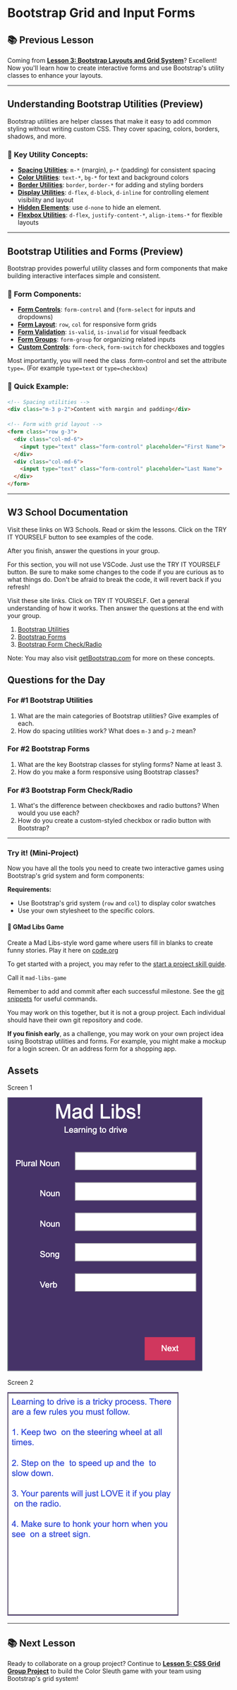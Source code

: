 # Bootstrap Grid and Input Forms

## 📚 **Previous Lesson**

Coming from **[Lesson 3: Bootstrap Layouts and Grid System](../lesson-3-bootstrap-layout/lesson-3-bootstrap-layout.md)**? Excellent! Now you'll learn how to create interactive forms and use Bootstrap's utility classes to enhance your layouts.

---

## Understanding Bootstrap Utilities (Preview)

Bootstrap utilities are helper classes that make it easy to add common styling without writing custom CSS. They cover spacing, colors, borders, shadows, and more.

### 🚀 **Key Utility Concepts:**
- **[Spacing Utilities](https://getbootstrap.com/docs/5.2/utilities/spacing/)**: `m-*` (margin), `p-*` (padding) for consistent spacing
- **[Color Utilities](https://getbootstrap.com/docs/5.2/utilities/colors/)**: `text-*`, `bg-*` for text and background colors
- **[Border Utilities](https://getbootstrap.com/docs/5.2/utilities/borders/)**: `border`, `border-*` for adding and styling borders
- **[Display Utilities](https://getbootstrap.com/docs/5.2/utilities/display/)**: `d-flex`, `d-block`, `d-inline` for controlling element visibility and layout
- **[Hidden Elements](https://getbootstrap.com/docs/5.2/utilities/display/#hiding-elements)**: use `d-none` to hide an element. 
- **[Flexbox Utilities](https://getbootstrap.com/docs/5.2/utilities/flex/)**: `d-flex`, `justify-content-*`, `align-items-*` for flexible layouts

---

## Bootstrap Utilities and Forms (Preview)

Bootstrap provides powerful utility classes and form components that make building interactive interfaces simple and consistent.


### 📝 **Form Components:**
- **[Form Controls](https://getbootstrap.com/docs/5.2/forms/form-control/)**: `form-control` and (`form-select` for inputs and dropdowns)
- **[Form Layout](https://getbootstrap.com/docs/5.2/forms/layout/)**: `row`, `col` for responsive form grids
- **[Form Validation](https://getbootstrap.com/docs/5.2/forms/validation/)**: `is-valid`, `is-invalid` for visual feedback
- **[Form Groups](https://getbootstrap.com/docs/5.2/forms/layout/#form-groups)**: `form-group` for organizing related inputs
- **[Custom Controls](https://getbootstrap.com/docs/5.2/forms/checks-radios/)**: `form-check`, `form-switch` for checkboxes and toggles

Most importantly, you will need the class .form-control and set the attribute `type=`. (For example `type=text` or `type=checkbox`)

### 🔧 **Quick Example:**
```html
<!-- Spacing utilities -->
<div class="m-3 p-2">Content with margin and padding</div>

<!-- Form with grid layout -->
<form class="row g-3">
  <div class="col-md-6">
    <input type="text" class="form-control" placeholder="First Name">
  </div>
  <div class="col-md-6">
    <input type="text" class="form-control" placeholder="Last Name">
  </div>
</form>
```

---

##  W3 School Documentation

Visit these links on W3 Schools. Read or skim the lessons. Click on the TRY IT YOURSELF button to see examples of the code.

After you finish, answer the questions in your group.

For this section, you will not use VSCode. Just use the TRY IT YOURSELF button. Be sure to make some changes to the code if you are curious as to what things do. Don't be afraid to break the code, it will revert back if you refresh!

Visit these site links. Click on TRY IT YOURSELF. Get a general understanding of how it works. Then answer the questions at the end with your group.

1. [Bootstrap Utilities](https://www.w3schools.com/bootstrap5/bootstrap_utilities.php)
2. [Bootstrap Forms](https://www.w3schools.com/bootstrap5/bootstrap_forms.php)
3. [Bootstrap Form Check/Radio](https://www.w3schools.com/bootstrap5/bootstrap_form_check_radio.php)

Note: You may also visit [getBootstrap.com](https://getBootstrap.com) for more on these concepts.

## Questions for the Day

### For #1 Bootstrap Utilities

1. What are the main categories of Bootstrap utilities? Give examples of each.
2. How do spacing utilities work? What does `m-3` and `p-2` mean?

### For #2 Bootstrap Forms

1. What are the key Bootstrap classes for styling forms? Name at least 3.
2. How do you make a form responsive using Bootstrap classes?

### For #3 Bootstrap Form Check/Radio

1. What's the difference between checkboxes and radio buttons? When would you use each?
2. How do you create a custom-styled checkbox or radio button with Bootstrap?

---

### Try it! (Mini-Project)

Now you have all the tools you need to create two interactive games using Bootstrap's grid system and form components:

**Requirements:**
- Use Bootstrap's grid system (`row` and `col`) to display color swatches
- Use your own stylesheet to the specific colors.

#### 📝 **GMad Libs Game**
Create a Mad Libs-style word game where users fill in blanks to create funny stories. Play it here on [code.org](https://studio.code.org/courses/csp5-virtual/units/1/lessons/7/levels/1)


To get started with a project, you may refer to the [start a project skill guide](../../../resources/skill-guides/start-project.md).

Call it `mad-libs-game`

Remember to add and commit after each successful milestone. See the [git snippets](../../../resources/git-snippets.md) for useful commands.

You may work on this together, but it is not a group project. Each individual should have their own git repository and code. 

**If you finish early**, as a challenge, you may work on your own project idea using Bootstrap utilities and forms. For example, you might make a mockup for a login screen. Or an address form for a shopping app.

## Assets

Screen 1

![screenshot of mad libs game](../../../resources/starter-code/week-4/screenshot-of-mad-libs-game.png)

Screen 2

![screenshot of mad libs game](../../../resources/starter-code/week-4/screenshot-of-mad-libs-game-2.png)

---

## 📚 **Next Lesson**

Ready to collaborate on a group project? Continue to **[Lesson 5: CSS Grid Group Project](../lesson-5-css-grid-group-project/lesson-5-css-grid-group-project.md)** to build the Color Sleuth game with your team using Bootstrap's grid system!
